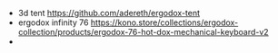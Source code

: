 - 3d tent https://github.com/adereth/ergodox-tent
- ergodox infinity 76 https://kono.store/collections/ergodox-collection/products/ergodox-76-hot-dox-mechanical-keyboard-v2
-
